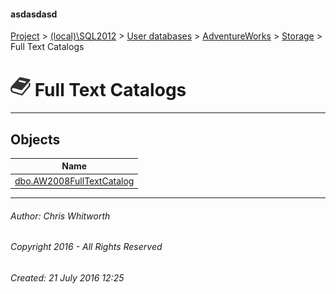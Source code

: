 #### asdasdasd

[Project](../../../../../index.md) > [(local)\\SQL2012](../../../../index.md) > [User databases](../../../index.md) > [AdventureWorks](../../index.md) > [Storage](../index.md) > Full Text Catalogs

# ![Full Text Catalogs](../../../../../Images/FullTextCatalog32.png) Full Text Catalogs

---

## <a name="#objects"></a>Objects

| Name |
|---|
| [dbo.AW2008FullTextCatalog](AW2008FullTextCatalog.md) |


---

###### Author:  Chris Whitworth

###### Copyright 2016 - All Rights Reserved

###### Created: 21 July 2016 12:25

